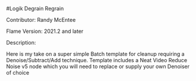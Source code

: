 #Logik Degrain Regrain

Contributor: Randy McEntee

Flame Version: 2021.2 and later

Description:

Here is my take on a super simple Batch template for cleanup requiring a Denoise/Subtract/Add technique.  Template includes a Neat Video Reduce Noise v5 node which you will need to replace or supply your own Denoiser of choice